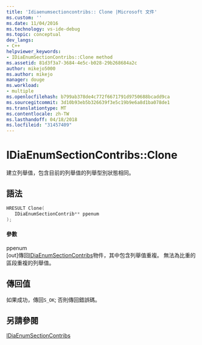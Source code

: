 ```yaml
---
title: 'Idiaenumsectioncontribs:: Clone |Microsoft 文件'
ms.custom: ''
ms.date: 11/04/2016
ms.technology: vs-ide-debug
ms.topic: conceptual
dev_langs:
- C++
helpviewer_keywords:
- IDiaEnumSectionContribs::Clone method
ms.assetid: 81d3f3a7-3684-4e5c-b028-29b268684a2c
author: mikejo5000
ms.author: mikejo
manager: douge
ms.workload:
- multiple
ms.openlocfilehash: b799ab378de4c772f6671791d9750688bcadd9ca
ms.sourcegitcommit: 3d10b93eb5b326639f3e5c19b9e6a8d1ba078de1
ms.translationtype: MT
ms.contentlocale: zh-TW
ms.lasthandoff: 04/18/2018
ms.locfileid: "31457409"
---
```

# <a name="idiaenumsectioncontribsclone"></a>IDiaEnumSectionContribs::Clone
建立列舉值，包含目前的列舉值的列舉型別狀態相同。  
  
## <a name="syntax"></a>語法  
  
```C++  
HRESULT Clone(   
   IDiaEnumSectionContrib** ppenum  
);  
```  
  
#### <a name="parameters"></a>參數  
 ppenum  
 [out]傳回[IDiaEnumSectionContribs](../../debugger/debug-interface-access/idiaenumsectioncontribs.md)物件，其中包含列舉值重複。 無法為比重的區段重複的列舉值。  
  
## <a name="return-value"></a>傳回值  
 如果成功，傳回`S_OK`; 否則傳回錯誤碼。  
  
## <a name="see-also"></a>另請參閱  
 [IDiaEnumSectionContribs](../../debugger/debug-interface-access/idiaenumsectioncontribs.md)